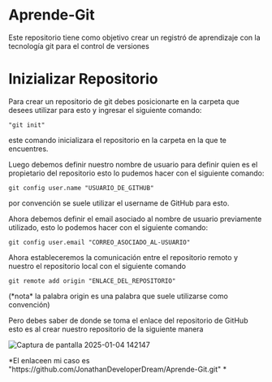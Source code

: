 # Aprende-Git
Este repositorio tiene como objetivo crear un registró de aprendizaje con la tecnología git para el control de versiones

<h1>Inizializar Repositorio</h1>

<p>Para crear un repositorio de git debes posicionarte en la carpeta que desees utilizar para esto y ingresar el siguiente comando:</p>

```git
"git init"
```

<p>este comando inicializara el repositorio en la carpeta en la que  te encuentres.</p>
<p>Luego debemos definir nuestro nombre de usuario para definir quien es el propietario del repositorio esto lo pudemos hacer con el siguiente comando:</p>

```git
git config user.name "USUARIO_DE_GITHUB"
```

<p>por convención se suele utilizar el username de GitHub para esto.</p>

<p>Ahora debemos definir el email asociado al nombre de usuario previamente utilizado, esto lo podemos hacer con el siguiente comando:</p>

```git
git config user.email "CORREO_ASOCIADO_AL-USUARIO"
```

<p>Ahora estableceremos la comunicación entre el repositorio remoto y nuestro el repositorio local con el siguiente comando</p>

```git
git remote add origin "ENLACE_DEL_REPOSITORIO"
```

<p>(*nota* la palabra origin es una palabra que suele utilizarse como convención)</p>

<p>Pero debes saber de donde se toma el enlace del repositorio de GitHub esto es al crear nuestro repositorio de la siguiente manera</p>

![Captura de pantalla 2025-01-04 142147](https://github.com/user-attachments/assets/038f7186-c359-4412-9429-05f51f542911)

<p>*El enlaceen mi caso es "https://github.com/JonathanDeveloperDream/Aprende-Git.git"
*</p>


